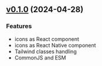 ## [v0.1.0](https://github.com/rocketclimb/rocketicons/compare/v0.0.0...v0.1.0) (2024-04-28)

### Features

- icons as React component
- icons as React Native component
- Tailwind classes handling
- CommonJS and ESM
